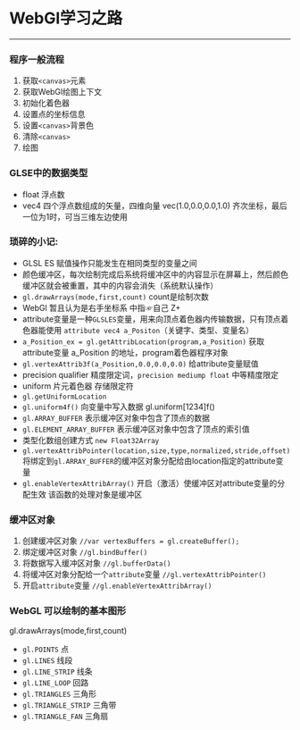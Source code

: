 # WebGl学习之路 #
----------
### 程序一般流程 ###
1. 获取`<canvas>`元素
2. 获取WebGl绘图上下文
3. 初始化着色器
4. 设置点的坐标信息
5. 设置`<canvas>`背景色
6. 清除`<canvas>`
7. 绘图

### GLSE中的数据类型 ###
-  float 浮点数
-  vec4 四个浮点数组成的矢量，四维向量 vec(1.0,0.0,0.0,1.0) 齐次坐标，最后一位为1时，可当三维左边使用

### 琐碎的小记: ###

- GLSL ES 赋值操作只能发生在相同类型的变量之间
- 颜色缓冲区，每次绘制完成后系统将缓冲区中的内容显示在屏幕上，然后颜色缓冲区就会被重置，其中的内容会消失（系统默认操作）
- `gl.drawArrays(mode,first,count)`  count是绘制次数
- WebGl 暂且认为是右手坐标系 中指☞自己 Z+
- attribute变量是一种`GLSLES`变量，用来向顶点着色器内传输数据，只有顶点着色器能使用 `attribute vec4 a_Positon`（关键字、类型、变量名）
- `a_Position_ex = gl.getAttribLocation(program,a_Position)` 获取 attribute变量 a_Position 的地址，program着色器程序对象
- `gl.vertexAttrib3f(a_Position,0.0,0.0,0.0)` 给attribute变量赋值
- precision qualifier 精度限定词，`precision mediump float` 中等精度限定
- uniform 片元着色器 存储限定符
- `gl.getUniformLocation`
- `gl.uniform4f()` 向变量中写入数据 gl.uniform[1234]f()
- `gl.ARRAY_BUFFER` 表示缓冲区对象中包含了顶点的数据
- `gl.ELEMENT_ARRAY_BUFFER` 表示缓冲区对象中包含了顶点的索引值
- 类型化数组创建方式 `new Float32Array`
- `gl.vertexAttribPointer(location,size,type,normalized,stride,offset)` 将绑定到`gl.ARRAY_BUFFER`的缓冲区对象分配给由location指定的attribute变量
- `gl.enableVertexAttribArray()` 开启（激活）使缓冲区对attribute变量的分配生效 该函数的处理对象是缓冲区

### 缓冲区对象 ###
1. 创建缓冲区对象 `//var vertexBuffers = gl.createBuffer();`
2. 绑定缓冲区对象 `//gl.bindBuffer()`
3. 将数据写入缓冲区对象 `//gl.bufferData()`
4. 将缓冲区对象分配给一个`attribute`变量 `//gl.vertexAttribPointer()`
5. 开启`attribute`变量 `//gl.enableVertexAttribArray()`

### WebGL 可以绘制的基本图形 ###
gl.drawArrays(mode,first,count)

- `gl.POINTS` 点
- `gl.LINES` 线段
- `gl.LINE_STRIP` 线条
- `gl.LINE_LOOP` 回路
- `gl.TRIANGLES` 三角形
- `gl.TRIANGLE_STRIP` 三角带
- `gl.TRIANGLE_FAN` 三角扇

